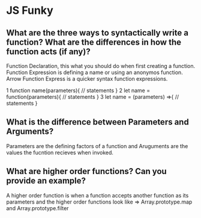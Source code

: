 # JS Funky

## What are the three ways to syntactically write a function? What are the differences in how the function acts (if any)?

Function Declaration, this what you should do when first creating a function. Function Expression is defining a name or using an anonymos function.
Arrow Function Express is a quicker syntax function expressions.

1
function name(parameters){
    // statements
}
2
 let name = function(parameters){
     // statements
 }
3
 let name = (parameters) =>{
     // statements
 }

## What is the difference between Parameters and Arguments?

Parameters are the defining factors of a function and Aruguments are the values the fucntion recieves when invoked.

## What are higher order functions? Can you provide an example?

A higher order function is when a function accepts another function as its parameters and the higher order functions look like => Array.prototype.map and Array.prototype.filter
